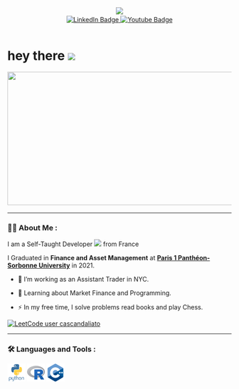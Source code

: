 <div id="header" align="center">
  <img src="https://media.giphy.com/media/1uekV3EN90LIBPTmV3/giphy.gif" width="100"/>
</div>

<div id="badges" align="center">
  <a href="https://www.linkedin.com/in/paulboquant/">
    <img src="https://img.shields.io/badge/LinkedIn-blue?style=for-the-badge&logo=linkedin&logoColor=white" alt="LinkedIn Badge"/>
  </a>
  <a href="https://www.youtube.com/channel/UCLSCU5DErChieWmRc9i6bug">
    <img src="https://img.shields.io/badge/YouTube-red?style=for-the-badge&logo=youtube&logoColor=white" alt="Youtube Badge"/>
  </a>
</div>

<div align="center">
  <img src="https://komarev.com/ghpvc/?username=paulbqnt&style=flat-square&color=blue" alt=""/>
</div>

<h1>
  hey there
  <img src="https://media.giphy.com/media/hvRJCLFzcasrR4ia7z/giphy.gif" width="30px"/>
</h1>

<div align="center">
  <img src="https://media.giphy.com/media/dWesBcTLavkZuG35MI/giphy.gif" width="600" height="300"/>
</div>

---

### :man_technologist: About Me :
I am a Self-Taught Developer <img src="https://media.giphy.com/media/WUlplcMpOCEmTGBtBW/giphy.gif" width="30"> from France

I Graduated in **Finance and Asset Management** at [**Paris 1 Panthéon-Sorbonne University**](https://formations.pantheonsorbonne.fr/fr/catalogue-des-formations/master-M/master-finance-KBURFSFN/master-parcours-finance-et-asset-management-KBURHD2Y.html) in 2021.
- :telescope: I’m working as an Assistant Trader in NYC.



- :seedling: Learning about Market Finance and Programming.

- :zap: In my free time, I solve problems read books and play Chess.

[![LeetCode user cascandaliato](https://img.shields.io/badge/dynamic/json?style=for-the-badge&labelColor=black&color=%23ffa116&label=Solved&query=solvedOverTotal&url=https%3A%2F%2Fleetcode-badge.vercel.app%2Fapi%2Fusers%2Fpaulbqnt&logo=leetcode&logoColor=yellow)](https://leetcode.com/paulbqnt/)

---

### :hammer_and_wrench: Languages and Tools :




<div>
  <img src="https://github.com/devicons/devicon/blob/master/icons/python/python-original-wordmark.svg" title="Python" alt="Python" width="40" height="40"/>
  <img src="https://github.com/devicons/devicon/blob/master/icons/r/r-original.svg" title="R" alt="R" width="40" height="40"/>
  <img src="https://github.com/devicons/devicon/blob/master/icons/cplusplus/cplusplus-original.svg" title="Cplusplus" alt="Cplusplus" width="40 height="40"/>
  
</div>
